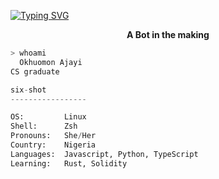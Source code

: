 
  
[![Typing SVG](https://readme-typing-svg.herokuapp.com/?width=700&height=70&center=true&size=37&lines=Six+Fleeping+Shot;The+Name+is+Okhuomon+Ajayi)](https://git.io/typing-svg)
  
<p align=center><strong> A Bot in the making </strong></p>

```bash
> whoami
  Okhuomon Ajayi
CS graduate
```

```python
six-shot
-----------------

OS:         Linux
Shell:      Zsh
Pronouns:   She/Her
Country:    Nigeria
Languages:  Javascript, Python, TypeScript
Learning:   Rust, Solidity

```

